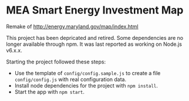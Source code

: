 MEA Smart Energy Investment Map
===========

Remake of http://energy.maryland.gov/map/index.html

This project has been depricated and retired. Some dependencies are no longer available through npm. It was last reported as working on Node.js v6.x.x.

Starting the project followed these steps:

- Use the template of `config/config.sample.js` to create a file `config/config.js` with real configuration data.
- Install node dependencies for the project with `npm install`.
- Start the app with `npm start`.